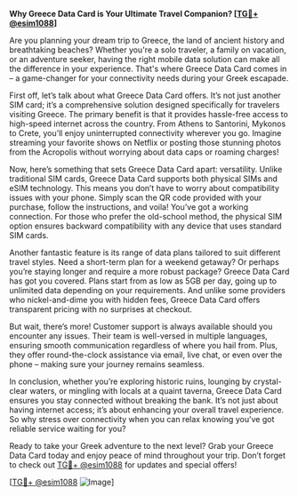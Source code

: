 **Why Greece Data Card is Your Ultimate Travel Companion? [[TG💪+ @esim1088](https://t.me/s/esim1088)]**

Are you planning your dream trip to Greece, the land of ancient history and breathtaking beaches? Whether you're a solo traveler, a family on vacation, or an adventure seeker, having the right mobile data solution can make all the difference in your experience. That's where Greece Data Card comes in – a game-changer for your connectivity needs during your Greek escapade.

First off, let’s talk about what Greece Data Card offers. It’s not just another SIM card; it’s a comprehensive solution designed specifically for travelers visiting Greece. The primary benefit is that it provides hassle-free access to high-speed internet across the country. From Athens to Santorini, Mykonos to Crete, you’ll enjoy uninterrupted connectivity wherever you go. Imagine streaming your favorite shows on Netflix or posting those stunning photos from the Acropolis without worrying about data caps or roaming charges!

Now, here’s something that sets Greece Data Card apart: versatility. Unlike traditional SIM cards, Greece Data Card supports both physical SIMs and eSIM technology. This means you don’t have to worry about compatibility issues with your phone. Simply scan the QR code provided with your purchase, follow the instructions, and voila! You’ve got a working connection. For those who prefer the old-school method, the physical SIM option ensures backward compatibility with any device that uses standard SIM cards.

Another fantastic feature is its range of data plans tailored to suit different travel styles. Need a short-term plan for a weekend getaway? Or perhaps you’re staying longer and require a more robust package? Greece Data Card has got you covered. Plans start from as low as 5GB per day, going up to unlimited data depending on your requirements. And unlike some providers who nickel-and-dime you with hidden fees, Greece Data Card offers transparent pricing with no surprises at checkout.

But wait, there’s more! Customer support is always available should you encounter any issues. Their team is well-versed in multiple languages, ensuring smooth communication regardless of where you hail from. Plus, they offer round-the-clock assistance via email, live chat, or even over the phone – making sure your journey remains seamless.

In conclusion, whether you’re exploring historic ruins, lounging by crystal-clear waters, or mingling with locals at a quaint taverna, Greece Data Card ensures you stay connected without breaking the bank. It’s not just about having internet access; it’s about enhancing your overall travel experience. So why stress over connectivity when you can relax knowing you’ve got reliable service waiting for you?

Ready to take your Greek adventure to the next level? Grab your Greece Data Card today and enjoy peace of mind throughout your trip. Don’t forget to check out [TG💪+ @esim1088](https://t.me/s/esim1088) for updates and special offers!

[[TG💪+ @esim1088](https://t.me/s/esim1088) ![Image](https://i.postimg.cc/Y0z9fWf4/image.png)]